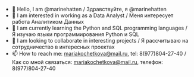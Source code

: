 - 👋 Hello, I am @marinehatten / Здравствуйте, я @marinehatten
- 👀 I am interested in working as a Data Analyst / Меня интересует работа Аналитиком Данных
- 🌱 I am currently learning the Python and SQL programming languages / Я изучаю языки программирования Python и SQL
- 💞️ I am looking to collaborate in interesting projects / Я рассчитываю на сотрудничество в интересных проектах
- 📫 How to reach me: mariakochetkova@mail.ru, tel: 8(977)804-27-40 / Как со мной связаться: mariakochetkova@mail.ru, телефон: 8(977)804-27-40

<!---
marinehatten/marinehatten is a ✨ special ✨ repository because its `README.md` (this file) appears on your GitHub profile.
You can click the Preview link to take a look at your changes.
--->
